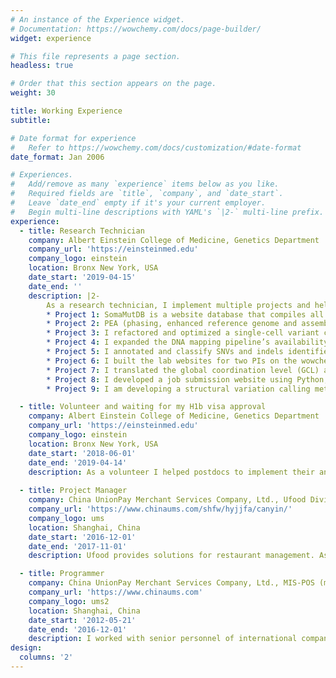 ```yaml
---
# An instance of the Experience widget.
# Documentation: https://wowchemy.com/docs/page-builder/
widget: experience

# This file represents a page section.
headless: true

# Order that this section appears on the page.
weight: 30

title: Working Experience
subtitle:

# Date format for experience
#   Refer to https://wowchemy.com/docs/customization/#date-format
date_format: Jan 2006

# Experiences.
#   Add/remove as many `experience` items below as you like.
#   Required fields are `title`, `company`, and `date_start`.
#   Leave `date_end` empty if it's your current employer.
#   Begin multi-line descriptions with YAML's `|2-` multi-line prefix.
experience:
  - title: Research Technician
    company: Albert Einstein College of Medicine, Genetics Department
    company_url: 'https://einsteinmed.edu'
    company_logo: einstein
    location: Bronx New York, USA
    date_start: '2019-04-15'
    date_end: ''
    description: |2-
        As a research technician, I implement multiple projects and help the postdocs, PI, and labs with their projects. 
        * Project 1: SomaMutDB is a website database that compiles all available somatic mutations data in healthy tissues including in-house data and publicly available data up to date. It provides multiple functions such as data visualization, data browsing, signature analyzing and data download. I implemented 6 tools including MutationalPatterns, SomaticSignatures, hdp, signature_tools_lib, Sigprofiler, and mmsig in the signature analyzing module of the website. I designed the structure of the website system, programmed the front end and the back end with Python, HTML, CSS, JavaScript, jQuery and etc. And I set up the MySQL database for the website. The paper of this website database was published on Nucleic Acids Research. I am the co-first author.
        * Project 2: PEA (phasing, enhanced reference genome and assembly) method is to identify genome structural variations from single-cell whole-genome sequencing (WGS) data. I designed the whole pipeline and programmed the pipeline with Python and Bash script under the supervision of a postdoc. The paper of PEA method was submitted to Nature Methods. I am the co-first author.
        * Project 3: I refactored and optimized a single-cell variant calling pipeline for one lab with Python. I simplified the whole pipeline from 200 commands and almost 800 parameters per cell to just 1 command and 4 parameters per cell, reduced the IO by 92.8%. And I sped up the pipeline by 10 times with parallel running technic. I also fixed the bugs in the previous version, and make it available for calling short insertions and deletions (INDELs).
        * Project 4: I expanded the DNA mapping pipeline’s availability from only for the human genome to 7 different species for one lab. And I implemented the pipeline for 48 samples of 6 different species for the lab.
        * Project 5: I annotated and classify SNVs and indels identified from the WGS data in >1500 22q11.2 deletion syndrome patients into damaging LoF, damaging frameshift, damaging Missense, benign Missense, splice-disrupting, synonymous variants using multiple state-of-art algorithms, software, and public databases including VEP, Bystro, spliceAI, etc. under the supervision of a postdoc. I built an SQLite database for it. And I implemented multiple statistical tests including, for example, Fisher’s exact test, binomial test, variant-Set Test for Association using Annotation infoRmation (STAAR) based on the database. The paper of the project is on the way and I am the second author.
        * Project 6: I built the lab websites for two PIs on the wowchemy and WIX platforms.
        * Project 7: I translated the global coordination level (GCL) analysis method from MATLAB to R for one postdoc.
        * Project 8: I developed a job submission website using Python, HTML, CSS, JavaScript and etc. for students and postdocs who are not familiar with Linux commands and high-performance computing clusters (HPC).
        * Project 9: I am developing a structural variation calling method for one PI with Python (ongoing).

  - title: Volunteer and waiting for my H1b visa approval
    company: Albert Einstein College of Medicine, Genetics Department
    company_url: 'https://einsteinmed.edu'
    company_logo: einstein
    location: Bronx New York, USA
    date_start: '2018-06-01'
    date_end: '2019-04-14'
    description: As a volunteer I helped postdocs to implement their analyzing pipelines on HPC. And I learned necessary knowledge (single-cell WGS sequencing, DNA mapping, variant calling, etc.) for optimizing the SNV caller for single-cell sequencing data.
        
  - title: Project Manager
    company: China UnionPay Merchant Services Company, Ltd., Ufood Division
    company_url: 'https://www.chinaums.com/shfw/hyjjfa/canyin/'
    company_logo: ums
    location: Shanghai, China
    date_start: '2016-12-01'
    date_end: '2017-11-01'
    description: Ufood provides solutions for restaurant management. As a project manager, I supervised 10 employees and managed the accounts of over 1000 different vendors. We designed applications for PC, tablet, and POS terminal, website for restaurant management, in addition to creating customized WeChat accounts for vendors and customers to facilitate reservations, ordering, and payments. 

  - title: Programmer
    company: China UnionPay Merchant Services Company, Ltd., MIS-POS (merchant integrated system – point of sale) Department
    company_url: 'https://www.chinaums.com'
    company_logo: ums2
    location: Shanghai, China
    date_start: '2012-05-21'
    date_end: '2016-12-01'
    description: I worked with senior personnel of international companies (Vanguard, McDonald's, Yum, NBA Play zone, Bestseller, ZARA, Decathlon, etc) to develop and implement their integrated payment system for the Chinese market. Our module is deployed on the computers of cashiers or vending machines to drive hardware and communicate with bank servers securely. 
design:
  columns: '2'
---
```

